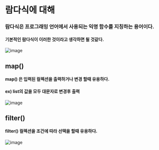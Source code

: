 # 람다식에 대해

### 람다식은 프로그래밍 언어에서 사용되는 익명 함수를 지칭하는 용어이다.
#### 기본적인 람다식이 이러한 것이라고 생각하면 될 것같다.
![image](https://user-images.githubusercontent.com/64400738/224634486-13721e37-7707-4177-889d-49a322724bd7.png)

## map()
#### map() 은 입력된 컬렉션을 출력하거나 변경 할때 유용하다.
#### ex) list의 값을 모두 대문자로 변경후 출력
![image](https://user-images.githubusercontent.com/64400738/224638465-13747249-a226-4691-88d5-b6ee8e006a40.png)

## filter()
#### filter() 컬렉션을 조건에 따라 선택을 할때 유용하다.
![image](https://user-images.githubusercontent.com/64400738/224639880-230f786a-821d-4d86-8008-7b637bef4a49.png)
